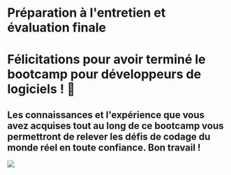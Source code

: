 # Préparation à l'entretien et évaluation finale


# Félicitations pour avoir terminé le bootcamp pour développeurs de logiciels ! 🎉

## Les connaissances et l'expérience que vous avez acquises tout au long de ce bootcamp vous permettront de relever les défis de codage du monde réel en toute confiance. Bon travail !

![](https://i.imgur.com/ajvro2S.jpg)
